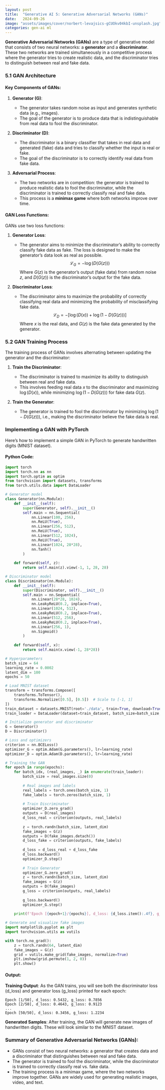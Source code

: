 ```yaml
---
layout: post
title:  "Generative AI 5: Generative Adversarial Networks (GANs)"
date:   2024-09-26
image: "assets/images/cover/norbert-levajsics-gCUOkv04kbI-unsplash.jpg"
categories: gen-ai ml
---
```


**Generative Adversarial Networks (GANs)** are a type of generative model that consists of two neural networks: a **generator** and a **discriminator**. These two networks are trained simultaneously in a competitive process where the generator tries to create realistic data, and the discriminator tries to distinguish between real and fake data.

### **5.1 GAN Architecture**

#### **Key Components of GANs**:

1. **Generator (G)**:
   - The generator takes random noise as input and generates synthetic data (e.g., images).
   - The goal of the generator is to produce data that is indistinguishable from real data to fool the discriminator.

2. **Discriminator (D)**:
   - The discriminator is a binary classifier that takes in real data and generated (fake) data and tries to classify whether the input is real or fake.
   - The goal of the discriminator is to correctly identify real data from fake data.

3. **Adversarial Process**:
   - The two networks are in competition: the generator is trained to produce realistic data to fool the discriminator, while the discriminator is trained to correctly classify real and fake data.
   - This process is a **minimax game** where both networks improve over time.

#### **GAN Loss Functions**:

GANs use two loss functions:
1. **Generator Loss**:
   - The generator aims to minimize the discriminator’s ability to correctly classify fake data as fake. The loss is designed to make the generator’s data look as real as possible.
   $$
   \mathcal{L}_G = -\log(D(G(z)))
   $$
   Where $G(z)$ is the generator’s output (fake data) from random noise $z$, and $D(G(z))$ is the discriminator’s output for the fake data.

2. **Discriminator Loss**:
   - The discriminator aims to maximize the probability of correctly classifying real data and minimizing the probability of misclassifying fake data.
   $$
   \mathcal{L}_D = -\left[ \log(D(x)) + \log(1 - D(G(z))) \right]
   $$
   Where $x$ is the real data, and $G(z)$ is the fake data generated by the generator.

### **5.2 GAN Training Process**

The training process of GANs involves alternating between updating the generator and the discriminator:

1. **Train the Discriminator**:
   - The discriminator is trained to maximize its ability to distinguish between real and fake data.
   - This involves feeding real data $x$ to the discriminator and maximizing $\log(D(x))$, while minimizing $\log(1 - D(G(z)))$ for fake data $G(z)$.

2. **Train the Generator**:
   - The generator is trained to fool the discriminator by minimizing $\log(1 - D(G(z)))$, i.e., making the discriminator believe the fake data is real.

### **Implementing a GAN with PyTorch**

Here’s how to implement a simple GAN in PyTorch to generate handwritten digits (MNIST dataset).

#### **Python Code**:

```python
import torch
import torch.nn as nn
import torch.optim as optim
from torchvision import datasets, transforms
from torch.utils.data import DataLoader

# Generator model
class Generator(nn.Module):
    def __init__(self):
        super(Generator, self).__init__()
        self.main = nn.Sequential(
            nn.Linear(100, 256),
            nn.ReLU(True),
            nn.Linear(256, 512),
            nn.ReLU(True),
            nn.Linear(512, 1024),
            nn.ReLU(True),
            nn.Linear(1024, 28*28),
            nn.Tanh()
        )
    
    def forward(self, z):
        return self.main(z).view(-1, 1, 28, 28)

# Discriminator model
class Discriminator(nn.Module):
    def __init__(self):
        super(Discriminator, self).__init__()
        self.main = nn.Sequential(
            nn.Linear(28*28, 1024),
            nn.LeakyReLU(0.2, inplace=True),
            nn.Linear(1024, 512),
            nn.LeakyReLU(0.2, inplace=True),
            nn.Linear(512, 256),
            nn.LeakyReLU(0.2, inplace=True),
            nn.Linear(256, 1),
            nn.Sigmoid()
        )
    
    def forward(self, x):
        return self.main(x.view(-1, 28*28))

# Hyperparameters
batch_size = 64
learning_rate = 0.0002
latent_dim = 100
epochs = 50

# Load MNIST dataset
transform = transforms.Compose([
    transforms.ToTensor(),
    transforms.Normalize([0.5], [0.5])  # Scale to [-1, 1]
])
train_dataset = datasets.MNIST(root='./data', train=True, download=True, transform=transform)
train_loader = DataLoader(dataset=train_dataset, batch_size=batch_size, shuffle=True)

# Initialize generator and discriminator
G = Generator()
D = Discriminator()

# Loss and optimizers
criterion = nn.BCELoss()
optimizer_G = optim.Adam(G.parameters(), lr=learning_rate)
optimizer_D = optim.Adam(D.parameters(), lr=learning_rate)

# Training the GAN
for epoch in range(epochs):
    for batch_idx, (real_images, _) in enumerate(train_loader):
        batch_size = real_images.size(0)
        
        # Real images and labels
        real_labels = torch.ones(batch_size, 1)
        fake_labels = torch.zeros(batch_size, 1)
        
        # Train Discriminator
        optimizer_D.zero_grad()
        outputs = D(real_images)
        d_loss_real = criterion(outputs, real_labels)
        
        z = torch.randn(batch_size, latent_dim)
        fake_images = G(z)
        outputs = D(fake_images.detach())
        d_loss_fake = criterion(outputs, fake_labels)
        
        d_loss = d_loss_real + d_loss_fake
        d_loss.backward()
        optimizer_D.step()
        
        # Train Generator
        optimizer_G.zero_grad()
        z = torch.randn(batch_size, latent_dim)
        fake_images = G(z)
        outputs = D(fake_images)
        g_loss = criterion(outputs, real_labels)
        
        g_loss.backward()
        optimizer_G.step()
    
    print(f'Epoch [{epoch+1}/{epochs}], d_loss: {d_loss.item():.4f}, g_loss: {g_loss.item():.4f}')

# Generate and visualize fake images
import matplotlib.pyplot as plt
import torchvision.utils as vutils

with torch.no_grad():
    z = torch.randn(64, latent_dim)
    fake_images = G(z)
    grid = vutils.make_grid(fake_images, normalize=True)
    plt.imshow(grid.permute(1, 2, 0))
    plt.show()
```

#### **Output**:
**Training Output**: As the GAN trains, you will see both the discriminator loss (d_loss) and generator loss (g_loss) printed for each epoch:
```
Epoch [1/50], d_loss: 0.5432, g_loss: 0.7856
Epoch [2/50], d_loss: 0.4643, g_loss: 0.9123
...
Epoch [50/50], d_loss: 0.3456, g_loss: 1.2234
```
**Generated Samples**: After training, the GAN will generate new images of handwritten digits. These will look similar to the MNIST dataset.

### **Summary of Generative Adversarial Networks (GANs)**:
- GANs consist of two neural networks: a generator that creates data and a discriminator that distinguishes between real and fake data.
- The generator is trained to fool the discriminator, while the discriminator is trained to correctly classify real vs. fake data.
- The training process is a minimax game, where the two networks improve together.
GANs are widely used for generating realistic images, video, and text.




